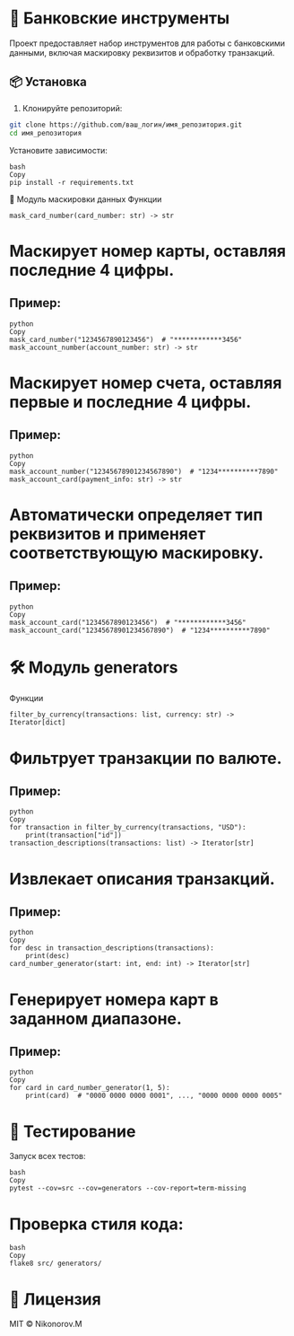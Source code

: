 
# 🏦 Банковские инструменты

Проект предоставляет набор инструментов для работы с банковскими данными, включая маскировку реквизитов и обработку транзакций.

## 📦 Установка

1. Клонируйте репозиторий:
```bash
git clone https://github.com/ваш_логин/имя_репозитория.git
cd имя_репозитория
```
Установите зависимости:
```
bash
Copy
pip install -r requirements.txt
```
🔐 Модуль маскировки данных
Функции
```
mask_card_number(card_number: str) -> str
```

# Маскирует номер карты, оставляя последние 4 цифры.
## Пример:
```
python
Copy
mask_card_number("1234567890123456")  # "************3456"
mask_account_number(account_number: str) -> str
```

# Маскирует номер счета, оставляя первые и последние 4 цифры.
## Пример:
```
python
Copy
mask_account_number("12345678901234567890")  # "1234**********7890"
mask_account_card(payment_info: str) -> str
```

# Автоматически определяет тип реквизитов и применяет соответствующую маскировку.

## Пример:
```
python
Copy
mask_account_card("1234567890123456")  # "************3456"
mask_account_card("12345678901234567890")  # "1234**********7890"
```
# 🛠 Модуль generators
Функции
```
filter_by_currency(transactions: list, currency: str) -> Iterator[dict]
```

# Фильтрует транзакции по валюте.
## Пример:
```
python
Copy
for transaction in filter_by_currency(transactions, "USD"):
    print(transaction["id"])
transaction_descriptions(transactions: list) -> Iterator[str]
```

# Извлекает описания транзакций.
## Пример:
```
python
Copy
for desc in transaction_descriptions(transactions):
    print(desc)
card_number_generator(start: int, end: int) -> Iterator[str]
```

# Генерирует номера карт в заданном диапазоне.
## Пример:
```
python
Copy
for card in card_number_generator(1, 5):
    print(card)  # "0000 0000 0000 0001", ..., "0000 0000 0000 0005"
```
# 🧪 Тестирование
Запуск всех тестов:
```
bash
Copy
pytest --cov=src --cov=generators --cov-report=term-missing
```
# Проверка стиля кода:
```
bash
Copy
flake8 src/ generators/
```
# 📜 Лицензия
MIT © Nikonorov.M

